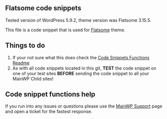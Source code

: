## Flatsome code snippets

Tested version of WordPress 5.9.2, theme version was Flatsome 3.15.5.

This file is a code snippet that is used for [Flatsome](https://themeforest.net/item/flatsome-multipurpose-responsive-woocommerce-theme/5484319) theme. 

## Things to do

1. If your not sure what this does check the [Code Snippets Functions Readme](https://github.com/mainwp/Code-Snippets-Functions/blob/master/README.md)
2. As with all code snippets located in this git, **TEST** the code snippet on one of your test sites **BEFORE** sending the code snippet to all your MainWP Child sites!

## Code snippet functions help

If you run into any issues or questions please use the [MainWP Support](https://mainwp.com/support/) page and open a ticket for the fastest response.
